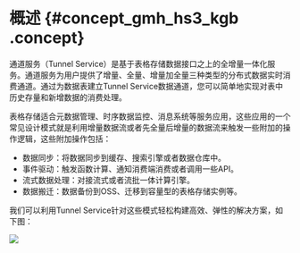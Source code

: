 # 概述 {#concept_gmh_hs3_kgb .concept}

通道服务（Tunnel Service）是基于表格存储数据接口之上的全增量一体化服务。通道服务为用户提供了增量、全量、增量加全量三种类型的分布式数据实时消费通道。通过为数据表建立Tunnel Service数据通道，您可以简单地实现对表中历史存量和新增数据的消费处理。

表格存储适合元数据管理、时序数据监控、消息系统等服务应用，这些应用的一个常见设计模式就是利用增量数据流或者先全量后增量的数据流来触发一些附加的操作逻辑，这些附加操作包括：

-   数据同步：将数据同步到缓存、搜索引擎或者数据仓库中。
-   事件驱动：触发函数计算、通知消费端消费或者调用一些API。
-   流式数据处理：对接流式或者流批一体计算引擎。
-   数据搬迁：数据备份到OSS、迁移到容量型的表格存储实例等。

我们可以利用Tunnel Service针对这些模式轻松构建高效、弹性的解决方案，如下图：

![](http://static-aliyun-doc.oss-cn-hangzhou.aliyuncs.com/assets/img/94833/154814590636928_zh-CN.png)

